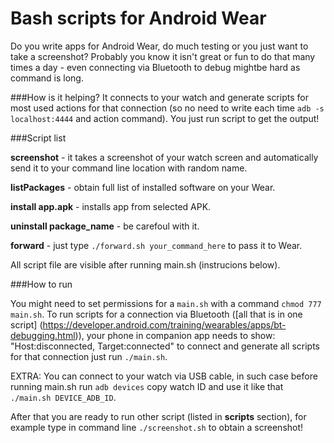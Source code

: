 Bash scripts for Android Wear
==================

Do you write apps for Android Wear, do much testing or you just want to take a screenshot? Probably you know it isn't great or fun to do that many times a day - even connecting via Bluetooth to debug mightbe hard as command is long.

###How is it helping?
It connects to your watch and generate scripts for most used actions for that connection (so no need to write each time `adb -s localhost:4444` and action command). You just run script to get the output!

###Script list

**screenshot** - it takes a screenshot of your watch screen and automatically send it to your command line location with random name.

**listPackages** - obtain full list of installed software on your Wear.

**install app.apk** - installs app from selected APK.

**uninstall package_name** - be carefoul with it.

**forward** - just type `./forward.sh your_command_here` to pass it to Wear.

All script file are visible after running main.sh (instrucions below).


###How to run

You might need to set permissions for a `main.sh` with a command `chmod 777 main.sh`.
To run scripts for a connection via Bluetooth ([all that is in one script] (https://developer.android.com/training/wearables/apps/bt-debugging.html)), your phone in companion app needs to show:
"Host:disconnected, Target:connected"
to connect and generate all scripts for that connection just run `./main.sh`.

EXTRA: You can connect to your watch via USB cable, in such case before running main.sh run `adb devices` copy watch ID and use it like that `./main.sh DEVICE_ADB_ID`.


After that you are ready to run other script (listed in **scripts** section), for example type in command line `./screenshot.sh` to obtain a screenshot!

